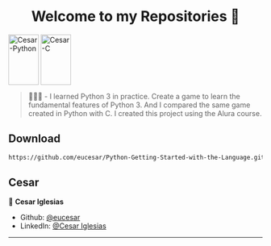 <h1 align="center">Welcome to my Repositories 🤝</h1>
<p>
   <img align="center" alt="Cesar-Python" height="100" width="60" src="https://cdn.jsdelivr.net/gh/devicons/devicon/icons/python/python-original.svg">
   <img align="center" alt="Cesar-C" height="100" width="60" src="https://cdn.jsdelivr.net/gh/devicons/devicon/icons/c/c-original.svg">
</p>

> 🌱👨‍💻 - I learned Python 3 in practice. Create a game to learn the fundamental features of Python 3. And I compared the same game created in Python with C. I created this project using the Alura course.


## Download

```sh
https://github.com/eucesar/Python-Getting-Started-with-the-Language.git
```

## Cesar

👤 **Cesar Iglesias**

* Github: [@eucesar](https://github.com/eucesar)
* LinkedIn: [@Cesar Iglesias](https://www.linkedin.com/in/cesar-iglesias-tecnologia/)

***
